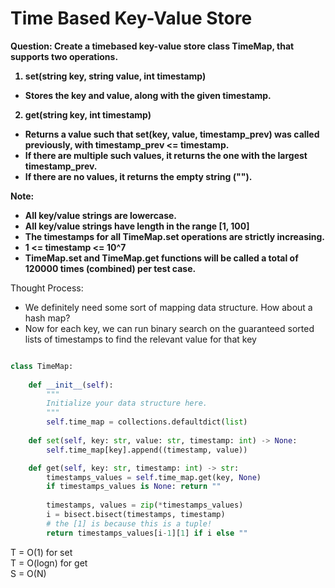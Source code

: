 # Time Based Key-Value Store

<b>Question: Create a timebased key-value store class TimeMap, that supports two operations.

1. set(string key, string value, int timestamp)
  * Stores the key and value, along with the given timestamp.
2. get(string key, int timestamp)
  * Returns a value such that set(key, value, timestamp_prev) was called previously, with timestamp_prev <= timestamp.
  * If there are multiple such values, it returns the one with the largest timestamp_prev.
  * If there are no values, it returns the empty string ("").

Note:
* All key/value strings are lowercase.
* All key/value strings have length in the range [1, 100]
* The timestamps for all TimeMap.set operations are strictly increasing.
* 1 <= timestamp <= 10^7
* TimeMap.set and TimeMap.get functions will be called a total of 120000 times (combined) per test case.

</b>

Thought Process:
* We definitely need some sort of mapping data structure. How about a hash map?
* Now for each key, we can run binary search on the guaranteed sorted lists of timestamps to find the relevant value for that key


```python

class TimeMap:
    
    def __init__(self):
        """
        Initialize your data structure here.
        """
        self.time_map = collections.defaultdict(list)
        
    def set(self, key: str, value: str, timestamp: int) -> None:
        self.time_map[key].append((timestamp, value))

    def get(self, key: str, timestamp: int) -> str:
        timestamps_values = self.time_map.get(key, None)
        if timestamps_values is None: return ""
        
        timestamps, values = zip(*timestamps_values)
        i = bisect.bisect(timestamps, timestamp)
        # the [1] is because this is a tuple!
        return timestamps_values[i-1][1] if i else ""

```

T = O(1) for set  
T = O(logn) for get  
S = O(N)  
